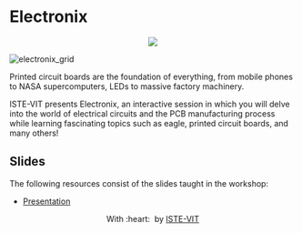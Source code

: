 # Electronix

<p align="center">
 <img src="https://ibb.co/NmjQms2" > <br> 
</p>

![electronix_grid]([url=https://ibb.co/NmjQms2][img]https://i.ibb.co/NmjQms2/Frame-58.png[/img][/url])

Printed circuit boards are the foundation of everything, from mobile phones to NASA supercomputers, LEDs to massive factory machinery.

ISTE-VIT presents Electronix, an interactive session in which you will delve into the world of electrical circuits and the PCB manufacturing process while learning fascinating topics such as eagle, printed circuit boards, and many others!

<h2>Slides</h2>
	
The following resources consist of the slides taught in the workshop:

- <a href="https://docs.google.com/presentation/d/1pFhvP4mxAaklfRwf3dmWqEdmsld-AVqP/edit?usp=sharing&ouid=115530944635330637991&rtpof=true&sd=true">Presentation</a>

<p align="center">
	With :heart: &nbsp;by <a href="https://istevit.in/" target="_blank">ISTE-VIT</a>
</p>

